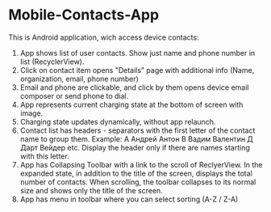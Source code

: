 # Mobile-Contacts-App
This is Android application, wich access device contacts:
1. App shows list of user contacts. Show just name and phone number in list (RecyclerView).
2. Click on contact item opens "Details" page with additional info (Name, organization, email, phone number)
3. Email and phone are clickable, and click by them opens device email composer or send phone to dial.
4. App represents current charging state at the bottom of screen with image. 
5. Charging state updates dynamically, without app relaunch.
6. Contact list has headers - separators with the first letter of the contact name to group them.
Example:
А
Андрей
Антон
В 
Вадим
Валентин
Д
Дарт Вейдер
etc. 
Display the header only if there are names starting with this letter.
7. App has Collapsing Toolbar with a link to the scroll of ReclyerView. 
In the expanded state, in addition to the title of the screen, 
displays the total number of contacts. 
When scrolling, the toolbar collapses to its normal size and shows only the title of the screen.
8. App has menu in toolbar where you can select sorting (A-Z / Z-A)
